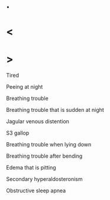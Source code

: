 # .

# <

# >

Tired

Peeing at night

Breathing trouble

Breathing trouble that is sudden at night

Jagular venous distention

S3 gallop

Breathing trouble when lying down

Breathing trouble after bending

Edema that is pitting

Secondary hyperaldosteronism

Obstructive sleep apnea
